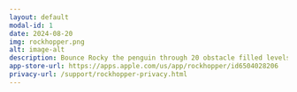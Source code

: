 ```yaml
---
layout: default
modal-id: 1
date: 2024-08-20
img: rockhopper.png
alt: image-alt
description: Bounce Rocky the penguin through 20 obstacle filled levels, finding the fastest route possible. An infuriating test of memory & dexterity.
app-store-url: https://apps.apple.com/us/app/rockhopper/id6504028206
privacy-url: /support/rockhopper-privacy.html
---
```

